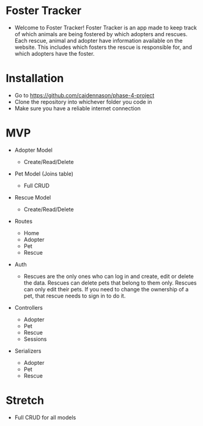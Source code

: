 # Foster Tracker
- Welcome to Foster Tracker! Foster Tracker is an app made to keep track of which animals are being fostered by which adopters and rescues. Each rescue, animal and adopter have information available on the website. This includes which fosters the rescue is responsible for, and which adopters have the foster.

# Installation
- Go to https://github.com/caidennason/phase-4-project
- Clone the repository into whichever folder you code in
- Make sure you have a reliable internet connection

# MVP
- Adopter Model
  - Create/Read/Delete
- Pet Model (Joins table)
  - Full CRUD
- Rescue Model 
  - Create/Read/Delete
- Routes
  - Home
  - Adopter
  - Pet
  - Rescue
- Auth
  - Rescues are the only ones who can log in and create, edit or delete the data. Rescues can delete pets that belong to them only. Rescues can only edit their pets. If you need to change the ownership of a pet, that rescue needs to sign in to do it. 

- Controllers
  - Adopter
  - Pet
  - Rescue
  - Sessions

- Serializers
  - Adopter
  - Pet
  - Rescue

# Stretch
- Full CRUD for all models